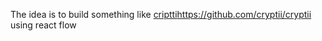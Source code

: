 

The idea is to build something like [criptti](https://github.com/cryptii/cryptii)https://github.com/cryptii/cryptii using react flow
